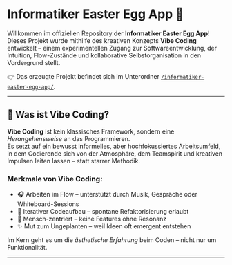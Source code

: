 # Informatiker Easter Egg App 🥚

Willkommen im offiziellen Repository der **Informatiker Easter Egg App**!  
Dieses Projekt wurde mithilfe des kreativen Konzepts **Vibe Coding** entwickelt – einem experimentellen Zugang zur Softwareentwicklung, der Intuition, Flow-Zustände und kollaborative Selbstorganisation in den Vordergrund stellt.

👉 Das erzeugte Projekt befindet sich im Unterordner [`/informatiker-easter-egg-app/`](./informatiker-easter-egg-app/).

---

## 🧠 Was ist Vibe Coding?

**Vibe Coding** ist kein klassisches Framework, sondern eine *Herangehensweise* an das Programmieren.  
Es setzt auf ein bewusst informelles, aber hochfokussiertes Arbeitsumfeld, in dem Codierende sich von der Atmosphäre, dem Teamspirit und kreativen Impulsen leiten lassen – statt starrer Methodik.

### Merkmale von Vibe Coding:

- 🎧 Arbeiten im Flow – unterstützt durch Musik, Gespräche oder Whiteboard-Sessions
- 🔄 Iterativer Codeaufbau – spontane Refaktorisierung erlaubt
- 👥 Mensch-zentriert – keine Features ohne Resonanz
- ✨ Mut zum Ungeplanten – weil Ideen oft emergent entstehen

Im Kern geht es um die *ästhetische Erfahrung* beim Coden – nicht nur um Funktionalität.

---

